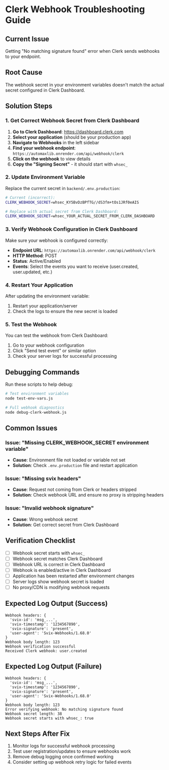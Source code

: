 # Clerk Webhook Troubleshooting Guide

## Current Issue
Getting "No matching signature found" error when Clerk sends webhooks to your endpoint.

## Root Cause
The webhook secret in your environment variables doesn't match the actual secret configured in Clerk Dashboard.

## Solution Steps

### 1. Get Correct Webhook Secret from Clerk Dashboard

1. **Go to Clerk Dashboard**: https://dashboard.clerk.com
2. **Select your application** (should be your production app)
3. **Navigate to Webhooks** in the left sidebar
4. **Find your webhook endpoint**: `https://automaxlib.onrender.com/api/webhook/clerk`
5. **Click on the webhook** to view details
6. **Copy the "Signing Secret"** - it should start with `whsec_`

### 2. Update Environment Variable

Replace the current secret in `backend/.env.production`:

```bash
# Current (incorrect):
CLERK_WEBHOOK_SECRET=whsec_KY5BvDzBPfTG//dS3fm+tOs1JRf0eAIS

# Replace with actual secret from Clerk Dashboard:
CLERK_WEBHOOK_SECRET=whsec_YOUR_ACTUAL_SECRET_FROM_CLERK_DASHBOARD
```

### 3. Verify Webhook Configuration in Clerk Dashboard

Make sure your webhook is configured correctly:

- **Endpoint URL**: `https://automaxlib.onrender.com/api/webhook/clerk`
- **HTTP Method**: POST
- **Status**: Active/Enabled
- **Events**: Select the events you want to receive (user.created, user.updated, etc.)

### 4. Restart Your Application

After updating the environment variable:
1. Restart your application/server
2. Check the logs to ensure the new secret is loaded

### 5. Test the Webhook

You can test the webhook from Clerk Dashboard:
1. Go to your webhook configuration
2. Click "Send test event" or similar option
3. Check your server logs for successful processing

## Debugging Commands

Run these scripts to help debug:

```bash
# Test environment variables
node test-env-vars.js

# Full webhook diagnostics
node debug-clerk-webhook.js
```

## Common Issues

### Issue: "Missing CLERK_WEBHOOK_SECRET environment variable"
- **Cause**: Environment file not loaded or variable not set
- **Solution**: Check `.env.production` file and restart application

### Issue: "Missing svix headers"
- **Cause**: Request not coming from Clerk or headers stripped
- **Solution**: Check webhook URL and ensure no proxy is stripping headers

### Issue: "Invalid webhook signature"
- **Cause**: Wrong webhook secret
- **Solution**: Get correct secret from Clerk Dashboard

## Verification Checklist

- [ ] Webhook secret starts with `whsec_`
- [ ] Webhook secret matches Clerk Dashboard
- [ ] Webhook URL is correct in Clerk Dashboard
- [ ] Webhook is enabled/active in Clerk Dashboard
- [ ] Application has been restarted after environment changes
- [ ] Server logs show webhook secret is loaded
- [ ] No proxy/CDN is modifying webhook requests

## Expected Log Output (Success)

```
Webhook headers: {
  'svix-id': 'msg_...',
  'svix-timestamp': '1234567890',
  'svix-signature': 'present',
  'user-agent': 'Svix-Webhooks/1.68.0'
}
Webhook body length: 123
Webhook verification successful
Received Clerk webhook: user.created
```

## Expected Log Output (Failure)

```
Webhook headers: {
  'svix-id': 'msg_...',
  'svix-timestamp': '1234567890',
  'svix-signature': 'present',
  'user-agent': 'Svix-Webhooks/1.68.0'
}
Webhook body length: 123
Error verifying webhook: No matching signature found
Webhook secret length: 38
Webhook secret starts with whsec_: true
```

## Next Steps After Fix

1. Monitor logs for successful webhook processing
2. Test user registration/updates to ensure webhooks work
3. Remove debug logging once confirmed working
4. Consider setting up webhook retry logic for failed events
